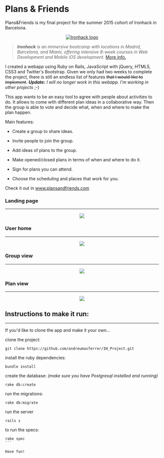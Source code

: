 # Plans & Friends

Plans&Friends is my final project for the summer 2015 cohort of Ironhack in Barcelona.

<p align="center">
	<a href="http://www.ironhack.com" target="_blank">
		<img src="http://i65.tinypic.com/2m6k95g.jpg" border="0" alt="Ironhack logo">
	</a>
</p>

>_**Ironhack** is an immersive bootcamp with locations in Madrid, Barcelona, and Miami, offering intensive 8-week courses in Web Development and Mobile iOS development._ [More info.](http://www.ironhack.com)


I created a webapp using Ruby on Rails, JavaScript with jQuery, HTML5, CSS3 and Twitter's Bootstrap. Given we only had two weeks to complete the project, there is still an endless list of features ~~that I would like to implement~~. _**Update:** I will no longer work in this webapp. I'm working in other projects_ ;-)

This app wants to be an easy tool to agree with people about activities to do. It allows to come with different plan ideas in a collaborative way. Then the group is able to vote and decide what, when and where to make the plan happen.

Main features:

- Create a group to share ideas.

- Invite people to join the group.

- Add ideas of plans to the group.

- Make opened/closed plans in terms of when and where to do it.

- Sign for plans you can attend.

- Choose the scheduling and places that work for you.


Check it out in www.plansandfriends.com


### Landing page
------------------
<p align="center">
		<img src="http://i67.tinypic.com/2j33a5w.jpg">
</p>

### User home
------------------
<p align="center">
		<img src="http://i68.tinypic.com/27ytvds.jpg">
</p>


### Group view
------------------
<p align="center">
		<img src="http://i67.tinypic.com/90zk7q.jpg">
</p>

### Plan view
------------------
<p align="center">
		<img src="http://i63.tinypic.com/2v2yw5k.jpg">
</p>


## Instructions to make it run:
------------------
If you'd like to clone the app and make it your own...

clone the project:
```
git clone https://github.com/andreumasferrer/IH_Project.git
```
install the ruby dependencies:
```
bundle install
```
create the database: *(make sure you have Postgresql installed and running)*
```
rake db:create
```
run the migrations:
```
rake db:migrate
```
run the server
```
rails s
```

to run the specs:
````
rake spec
```

Have fun!
